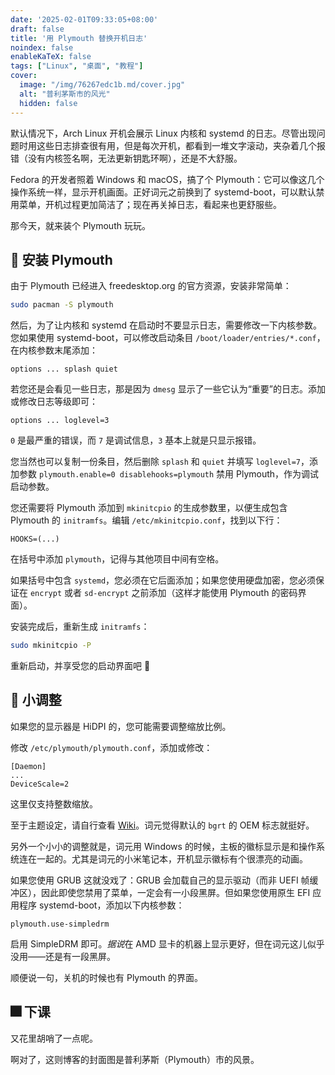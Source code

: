```yaml
---
date: '2025-02-01T09:33:05+08:00'
draft: false
title: '用 Plymouth 替换开机日志'
noindex: false
enableKaTeX: false
tags: ["Linux", "桌面", "教程"]
cover:
  image: "/img/76267edc1b.md/cover.jpg"
  alt: "普利茅斯市的风光"
  hidden: false
---
```


默认情况下，Arch Linux 开机会展示 Linux 内核和 systemd 的日志。尽管出现问题时用这些日志排查很有用，但是每次开机，都看到一堆文字滚动，夹杂着几个报错（没有内核签名啊，无法更新钥匙环啊），还是不大舒服。

Fedora 的开发者照着 Windows 和 macOS，搞了个 Plymouth：它可以像这几个操作系统一样，显示开机画面。正好词元之前换到了 systemd-boot，可以默认禁用菜单，开机过程更加简洁了；现在再关掉日志，看起来也更舒服些。

那今天，就来装个 Plymouth 玩玩。

## 👄 安装 Plymouth

由于 Plymouth 已经进入 freedesktop.org 的官方资源，安装非常简单：

```bash
sudo pacman -S plymouth
```

然后，为了让内核和 systemd 在启动时不要显示日志，需要修改一下内核参数。您如果使用 systemd-boot，可以修改启动条目 `/boot/loader/entries/*.conf`，在内核参数末尾添加：

```plain-text
options ... splash quiet
```

若您还是会看见一些日志，那是因为 `dmesg` 显示了一些它认为“重要”的日志。添加或修改日志等级即可：

```plain-text
options ... loglevel=3
```

`0` 是最严重的错误，而 `7` 是调试信息，`3` 基本上就是只显示报错。

您当然也可以复制一份条目，然后删除 `splash` 和 `quiet` 并填写 `loglevel=7`，添加参数 `plymouth.enable=0 disablehooks=plymouth` 禁用 Plymouth，作为调试启动参数。

您还需要将 Plymouth 添加到 `mkinitcpio` 的生成参数里，以便生成包含 Plymouth 的 `initramfs`。编辑 `/etc/mkinitcpio.conf`，找到以下行：

```plain-text
HOOKS=(...)
```

在括号中添加 `plymouth`，记得与其他项目中间有空格。

如果括号中包含 `systemd`，您必须在它后面添加；如果您使用硬盘加密，您必须保证在 `encrypt` 或者 `sd-encrypt` 之前添加（这样才能使用 Plymouth 的密码界面）。

安装完成后，重新生成 `initramfs`：

```bash
sudo mkinitcpio -P
```

重新启动，并享受您的启动界面吧 🎉

## 🔧 小调整

如果您的显示器是 HiDPI 的，您可能需要调整缩放比例。

修改 `/etc/plymouth/plymouth.conf`，添加或修改：

```plain-text
[Daemon]
...
DeviceScale=2
```

这里仅支持整数缩放。

至于主题设定，请自行查看 [Wiki](https://wiki.archlinux.org/title/Plymouth#Changing_the_theme)。词元觉得默认的 `bgrt` 的 OEM 标志就挺好。

另外一个小小的调整就是，词元用 Windows 的时候，主板的徽标显示是和操作系统连在一起的。尤其是词元的小米笔记本，开机显示徽标有个很漂亮的动画。

如果您使用 GRUB 这就没戏了：GRUB 会加载自己的显示驱动（而非 UEFI 帧缓冲区），因此即使您禁用了菜单，一定会有一小段黑屏。但如果您使用原生 EFI 应用程序 systemd-boot，添加以下内核参数：

```plain-text
plymouth.use-simpledrm
```

启用 SimpleDRM 即可。*据说*在 AMD 显卡的机器上显示更好，但在词元这儿似乎没用——还是有一段黑屏。

顺便说一句，关机的时候也有 Plymouth 的界面。

## 🎆 下课

又花里胡哨了一点呢。

啊对了，这则博客的封面图是普利茅斯（Plymouth）市的风景。
